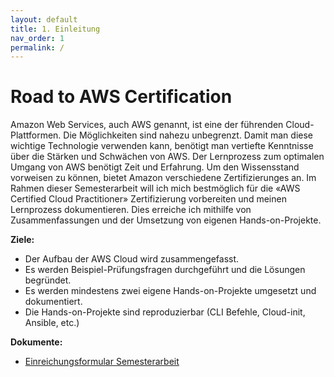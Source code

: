 ```yaml
---
layout: default
title: 1. Einleitung
nav_order: 1
permalink: /
---
```


# Road to AWS Certification

Amazon Web Services, auch AWS genannt, ist eine der führenden Cloud-Plattformen. Die Möglichkeiten sind nahezu unbegrenzt. Damit man diese wichtige Technologie verwenden kann, benötigt man vertiefte Kenntnisse über die Stärken und Schwächen von AWS. Der Lernprozess zum optimalen Umgang von AWS benötigt Zeit und Erfahrung. Um den Wissensstand vorweisen zu können, bietet Amazon verschiedene Zertifizierunges an. Im Rahmen dieser Semesterarbeit will ich mich bestmöglich für die «AWS Certified Cloud Practitioner» Zertifizierung vorbereiten und meinen Lernprozess dokumentieren. Dies erreiche ich mithilfe von Zusammenfassungen und der Umsetzung von eigenen Hands-on-Projekte.

**Ziele:**

- Der Aufbau der AWS Cloud wird zusammengefasst.
- Es werden Beispiel-Prüfungsfragen durchgeführt und die Lösungen begründet.
- Es werden mindestens zwei eigene Hands-on-Projekte umgesetzt und dokumentiert.
- Die Hands-on-Projekte sind reproduzierbar (CLI Befehle, Cloud-init, Ansible, etc.)

**Dokumente:**

- [Einreichungsformular Semesterarbeit](ressources/artifacts/20230420_SemesterArbeit-Einreichungsformuar_Wetter_V02.pdf)
